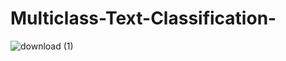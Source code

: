 # Multiclass-Text-Classification-

![download (1)](https://user-images.githubusercontent.com/75988493/151991890-20a1408e-c92a-4896-9bf5-c132643a55c8.png)

